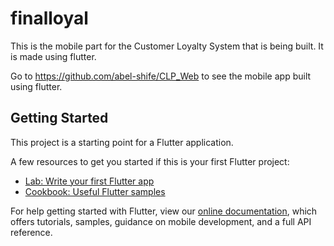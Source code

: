 # finalloyal

This is the mobile part for the Customer Loyalty System that is being built. It is made using flutter.


Go to https://github.com/abel-shife/CLP_Web to see the mobile app built using flutter.
## Getting Started

This project is a starting point for a Flutter application.

A few resources to get you started if this is your first Flutter project:

- [Lab: Write your first Flutter app](https://flutter.dev/docs/get-started/codelab)
- [Cookbook: Useful Flutter samples](https://flutter.dev/docs/cookbook)

For help getting started with Flutter, view our
[online documentation](https://flutter.dev/docs), which offers tutorials,
samples, guidance on mobile development, and a full API reference.
